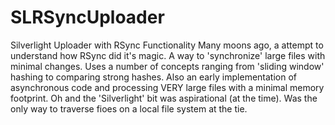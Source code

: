 # SLRSyncUploader
Silverlight Uploader with RSync Functionality
Many moons ago, a attempt to understand how RSync did it's magic. A way to 'synchronize' large files with minimal changes. Uses a number of concepts ranging from 'sliding window' hashing to comparing strong hashes. 
Also an early implementation of asynchronous code and processing VERY large files with a minimal memory footprint. 
Oh and the 'Silverlight' bit was aspirational (at the time). Was the only way to traverse fioes on a local file system at the tie.
